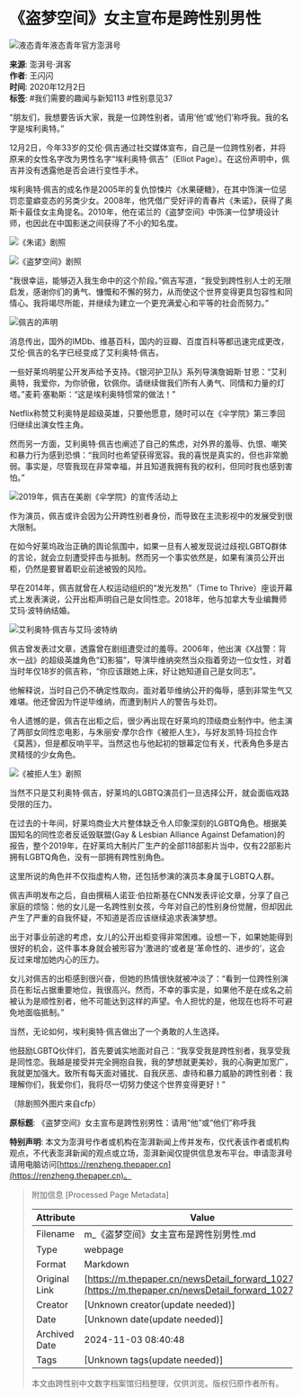 # 《盗梦空间》女主宣布是跨性别男性

![液态青年液态青年官方澎湃号](https://image.thepaper.cn/publish/interaction/image/4/240/291.png)

**来源**: 澎湃号·湃客  
**作者**: 王闪闪  
**时间**: 2020年12月2日  
**标签**: #我们需要的趣闻与新知113 #性别意见37  

“朋友们，我想要告诉大家，我是一位跨性别者。请用‘他’或‘他们’称呼我。我的名字是埃利奥特。”

12月2日，今年33岁的艾伦·佩吉通过社交媒体宣布，自己是一位跨性别者，并将原来的女性名字改为男性名字“埃利奥特·佩吉”（Elliot Page）。在这份声明中，佩吉并没有透露他是否会进行变性手术。

埃利奥特·佩吉的成名作是2005年的复仇惊悚片《水果硬糖》，在其中饰演一位惩罚恋童癖变态的另类少女。2008年，他凭借广受好评的青春片《朱诺》，获得了奥斯卡最佳女主角提名。2010年，他在诺兰的《盗梦空间》中饰演一位梦境设计师，也因此在中国影迷之间获得了不小的知名度。

![《朱诺》剧照](https://imagepphcloud.thepaper.cn/pph/image/102/328/413.jpg)

![《盗梦空间》剧照](https://imagepphcloud.thepaper.cn/pph/image/102/328/415.jpg)

“我很幸运，能够迈入我生命中的这个阶段。”佩吉写道，“我受到跨性别人士的无限启发，感谢你们的勇气、慷慨和不懈的努力，从而使这个世界变得更具包容性和同情心。我将竭尽所能，并继续为建立一个更充满爱心和平等的社会而努力。”

![佩吉的声明](https://imagepphcloud.thepaper.cn/pph/image/102/328/416.jpg)

消息传出，国外的IMDb、维基百科，国内的豆瓣、百度百科等都迅速完成更改，艾伦·佩吉的名字已经变成了艾利奥特·佩吉。

一些好莱坞明星公开发声给予支持。《银河护卫队》系列导演詹姆斯·甘恩：“艾利奥特，我爱你，为你骄傲，钦佩你。请继续做我们所有人勇气、同情和力量的灯塔。”麦莉·塞勒斯：“这是埃利奥特惯常的做法！”

Netflix称赞艾利奥特是超级英雄，只要他愿意，随时可以在《伞学院》第三季回归继续出演女性主角。

然而另一方面，艾利奥特·佩吉也阐述了自己的焦虑，对外界的羞辱、仇恨、嘲笑和暴力行为感到恐惧：“我同时也希望获得宽容。我的喜悦是真实的，但也非常脆弱。事实是，尽管我现在非常幸福，并且知道我拥有我的权利，但同时我也感到害怕。”

![2019年，佩吉在美剧《伞学院》的宣传活动上](https://imagepphcloud.thepaper.cn/pph/image/102/328/418.jpg)

作为演员，佩吉或许会因为公开跨性别者身份，而导致在主流影视中的发展受到很大限制。

在如今好莱坞政治正确的舆论氛围中，如果一旦有人被发现说过歧视LGBTQ群体的言论，就会立刻遭受抨击与抵制。然而另一个事实依然是，如果有演员公开出柜，仍然是要冒着职业前途被毁的风险。

早在2014年，佩吉就曾在人权运动组织的“发光发热”（Time to Thrive）座谈开幕式上发表演说，公开出柜声明自己是女同性恋。2018年，他与加拿大专业编舞师艾玛·波特纳结婚。

![艾利奥特·佩吉与艾玛·波特纳](https://imagepphcloud.thepaper.cn/pph/image/102/328/419.jpg)

佩吉曾发表过文章，透露曾在剧组遭受过的羞辱。2006年，他出演《X战警：背水一战》的超级英雄角色“幻影猫”，导演毕维纳突然当众指着旁边一位女性，对着当时年仅18岁的佩吉称，“你应该跟她上床，好让她知道自己是女同志”。

他解释说，当时自己仍不确定性取向，面对着毕维纳公开的侮辱，感到非常生气又难堪。他还曾因为忤逆毕维纳，而遭到制片人的警告与处罚。

令人遗憾的是，佩吉在出柜之后，很少再出现在好莱坞的顶级商业制作中。他主演了两部女同性恋电影，与朱丽安·摩尔合作《被拒人生》，与好友凯特·玛拉合作《莫茜》，但是都反响平平。当然这也与他起初的银幕定位有关，代表角色多是古灵精怪的少女角色。

![《被拒人生》剧照](https://imagepphcloud.thepaper.cn/pph/image/102/328/420.jpg)

当然不只是艾利奥特·佩吉，好莱坞的LGBTQ演员们一旦选择公开，就会面临戏路受限的压力。

在过去的十年间，好莱坞商业大片整体缺乏令人印象深刻的LGBTQ角色。根据美国知名的同性恋者反诋毁联盟(Gay & Lesbian Alliance Against Defamation)的报告，整个2019年，在好莱坞大制片厂生产的全部118部影片当中，仅有22部影片拥有LGBTQ角色，没有一部拥有跨性别角色。

这里所说的角色并不仅指虚构人物，还包括参演的演员本身属于LGBTQ人群。

佩吉声明发布之后，自由撰稿人诺亚·伯拉斯基在CNN发表评论文章，分享了自己家庭的烦恼：他的女儿是一名跨性别女孩，今年对自己的性别身份觉醒，但却因此产生了严重的自我怀疑，不知道是否应该继续追求表演梦想。

出于对事业前途的考虑，女儿的公开出柜变得非常困难。设想一下，如果她能得到很好的机会，这件事本身就会被形容为‘激进的’或者是‘革命性的、进步的’，这会反过来增加她内心的压力。

女儿对佩吉的出柜感到很兴奋，但她的热情很快就被冲淡了：“看到一位跨性别演员在影坛占据重要地位，我很高兴。然而，不幸的事实是，如果他不是在成名之前被认为是顺性别者，他不可能达到这样的声望。令人担忧的是，他现在也将不可避免地面临抵制。”

当然，无论如何，埃利奥特·佩吉做出了一个勇敢的人生选择。

他鼓励LGBTQ伙伴们，首先要诚实地面对自己：“我享受我是跨性别者，我享受我是同性恋。我越是接受并完全拥抱自我，我的梦想就更美妙，我的心胸更加宽广，我就更加强大。致所有每天面对骚扰、自我厌恶、虐待和暴力威胁的跨性别者：我理解你们，我爱你们，我将尽一切努力使这个世界变得更好！”

（除剧照外图片来自cfp）

**原标题**: 《盗梦空间》女主宣布是跨性别男性：请用“他”或“他们”称呼我  

**特别声明**: 本文为澎湃号作者或机构在澎湃新闻上传并发布，仅代表该作者或机构观点，不代表澎湃新闻的观点或立场，澎湃新闻仅提供信息发布平台。申请澎湃号请用电脑访问[https://renzheng.thepaper.cn](https://renzheng.thepaper.cn)。

> 附加信息 [Processed Page Metadata]
>
> | Attribute       | Value                                  |
> |-----------------|----------------------------------------|
> | Filename        | m_《盗梦空间》女主宣布是跨性别男性.md                             |
> | Type            | webpage                                 |
> | Format          | Markdown                               |
> | Original Link   | [https://m.thepaper.cn/newsDetail_forward_10272167](https://m.thepaper.cn/newsDetail_forward_10272167)                       |
> | Creator         | [Unknown creator(update needed)]                              |
> | Date            | [Unknown date(update needed)]                                 |
> | Archived Date   | 2024-11-03 08:40:48                             |
> | Tags            | [Unknown tags(update needed)]                                 |
>
> 本文由跨性别中文数字档案馆归档整理，仅供浏览。版权归原作者所有。
>